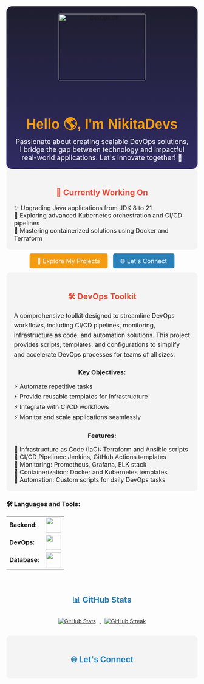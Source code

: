 <link rel="stylesheet" type='text/css' href="https://cdn.jsdelivr.net/gh/devicons/devicon@latest/devicon.min.css" />

<!-- HEADER -->
<div style="text-align:center; background: linear-gradient(to bottom, #1e1e2f, #302b63); padding: 20px; border-radius: 15px;">
  <img src="https://media.giphy.com/media/qgQUggAC3Pfv687qPC/giphy.gif" alt="DevOps GIF" style="width: 70%; max-height: 250px; object-fit: cover; border-radius: 10px; margin-bottom: 15px;">
  <h1 style="color: #F39C12; font-family: 'Arial', sans-serif; font-size: 36px; margin: 0;">Hello 🌎, I'm NikitaDevs</h1>
  <p style="color: #FFF; font-size: 18px; max-width: 600px; margin: auto;">Passionate about creating scalable DevOps solutions, I bridge the gap between technology and impactful real-world applications. Let's innovate together! 🚀</p>
</div>

<!-- CURRENTLY WORKING ON -->
<div style="background-color:#f4f4f4; padding: 20px; border-radius: 10px;">
  <h2 style="text-align: center; color: #E74C3C;">🔭 Currently Working On</h2>
  <ul style="list-style-type: none; padding: 0; font-size: 16px; max-width: 800px; margin: auto;">
    <li>✨ Upgrading Java applications from JDK 8 to 21</li>
    <li>🌱 Exploring advanced Kubernetes orchestration and CI/CD pipelines</li>
    <li>💬 Mastering containerized solutions using Docker and Terraform</li>
  </ul>
</div>

<!-- CONNECT WITH ME -->
<div style="text-align:center; margin: 20px 0;">
  <a href="#projects" style="text-decoration: none; padding: 10px 20px; background: #F39C12; color: white; border-radius: 5px; font-size: 16px;">🚀 Explore My Projects</a>
  <a href="#connect" style="text-decoration: none; padding: 10px 20px; background: #2980B9; color: white; border-radius: 5px; font-size: 16px; margin-left: 10px;">🌐 Let's Connect</a>
</div>

<!-- DEVOPS TOOLKIT -->
<div style="background-color:#f4f4f4; padding: 20px; border-radius: 10px;">
  <h2 style="text-align: center; color: #E74C3C;">🛠️ DevOps Toolkit</h2>
  <p style="font-size: 16px; line-height: 1.6; max-width: 800px; margin: auto;">A comprehensive toolkit designed to streamline DevOps workflows, including CI/CD pipelines, monitoring, infrastructure as code, and automation solutions. This project provides scripts, templates, and configurations to simplify and accelerate DevOps processes for teams of all sizes.</p>

  <h3 style="text-align: center;">Key Objectives:</h3>
  <ul style="list-style-type: none; padding: 0; font-size: 16px; max-width: 800px; margin: auto;">
    <li>⚡ Automate repetitive tasks</li>
    <li>⚡ Provide reusable templates for infrastructure</li>
    <li>⚡ Integrate with CI/CD workflows</li>
    <li>⚡ Monitor and scale applications seamlessly</li>
  </ul>

  <h3 style="text-align: center;">Features:</h3>
  <ul style="list-style-type: none; padding: 0; font-size: 16px; max-width: 800px; margin: auto;">
    <li>🔹 Infrastructure as Code (IaC): Terraform and Ansible scripts</li>
    <li>🔹 CI/CD Pipelines: Jenkins, GitHub Actions templates</li>
    <li>🔹 Monitoring: Prometheus, Grafana, ELK stack</li>
    <li>🔹 Containerization: Docker and Kubernetes templates</li>
    <li>🔹 Automation: Custom scripts for daily DevOps tasks</li>
  </ul>
</div>

<!-- TECH STACK -->
<h3 align="left">🛠️ Languages and Tools:</h3>
<table>
    <tr>
        <td style="font-weight: bold; padding-right: 10px; vertical-align: center; border: none;">Backend:</td>
        <td><img height="40" src="https://skillicons.dev/icons?i=java,spring,python,nodejs,dotnet"/></td>
    </tr>
    <tr>
        <td style="font-weight: bold; padding-right: 10px; vertical-align: center;">DevOps:</td>
        <td><img height="40" src="https://skillicons.dev/icons?i=docker,kubernetes,terraform,jenkins,githubactions"/></td>
    </tr>
    <tr>
        <td style="font-weight: bold; padding-right: 10px; vertical-align: center;">Database:</td>
        <td><img height="40" src="https://skillicons.dev/icons?i=mysql,postgresql,mongodb"/></td>
    </tr>
</table>

<!-- GITHUB STATS -->
<div style="padding: 20px; text-align: center;">
  <h2 style="color: #2980B9;">📊 GitHub Stats</h2>
  <div align="center">
    <a href="https://github.com/NikitaDevs">
      <img src="https://github-readme-stats.vercel.app/api?username=NikitaDevs&show_icons=true&locale=en&layout=compact&theme=tokyonight" alt="GitHub Stats" style="margin: 10px;">
    </a>
    <a href="https://github.com/NikitaDevs">
      <img src="https://github-readme-streak-stats.herokuapp.com/?user=NikitaDevs&&theme=tokyonight" alt="GitHub Streak" style="margin: 10px;">
    </a>
  </div>
</div>

<!-- CONNECT -->
<div id="connect" style="background-color:#f4f4f4; padding: 20px; border-radius: 10px;">
  <h2 style="text-align: center; color: #2980B9;">🌐 Let's Connect</h2>
  <div style="display: flex; justify-content: center; flex-wrap: wrap; gap: 15px;">
    <a href="https://twitter.com/NikitaDevs" target="blank"><i class="devicon-twitter-original" style="font-size:40px;"></i></a>
    <a href="https://www.linkedin.com/in/NikitaDevs/" target="blank"><i class="devicon-linkedin-plain colored" style="font-size:40px;"></i></a>
  </div>
</div>
